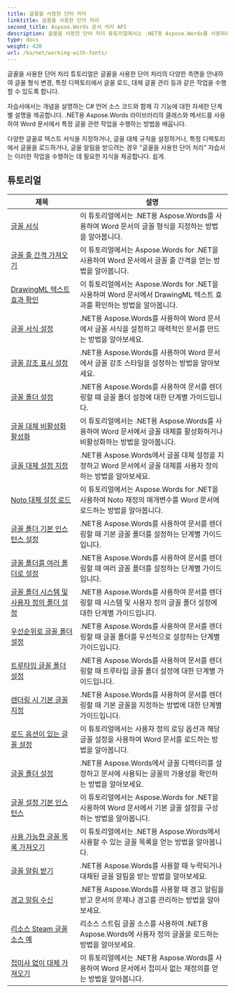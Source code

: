 ```yaml
---
title: 글꼴을 사용한 단어 처리
linktitle: 글꼴을 사용한 단어 처리
second_title: Aspose.Words 문서 처리 API
description: 글꼴을 사용한 단어 처리 튜토리얼에서는 .NET용 Aspose.Words를 사용하여 Word에서 글꼴 작업을 수행하는 방법을 알려줍니다. 서식 지정, 대체, 알림 등
type: docs
weight: 420
url: /ko/net/working-with-fonts/
---
```


글꼴을 사용한 단어 처리 튜토리얼은 글꼴을 사용한 단어 처리의 다양한 측면을 안내하여 글꼴 형식 변경, 특정 디렉토리에서 글꼴 로드, 대체 글꼴 관리 등과 같은 작업을 수행할 수 있도록 합니다.

자습서에서는 개념을 설명하는 C# 언어 소스 코드와 함께 각 기능에 대한 자세한 단계별 설명을 제공합니다. .NET용 Aspose.Words 라이브러리의 클래스와 메서드를 사용하여 Word 문서에서 특정 글꼴 관련 작업을 수행하는 방법을 배웁니다.

다양한 글꼴로 텍스트 서식을 지정하거나, 글꼴 대체 규칙을 설정하거나, 특정 디렉토리에서 글꼴을 로드하거나, 글꼴 알림을 받으려는 경우 "글꼴을 사용한 단어 처리" 자습서는 이러한 작업을 수행하는 데 필요한 지식을 제공합니다. 쉽게.

 ## 튜토리얼
| 제목 | 설명 |
| --- | --- |
| [글꼴 서식](./font-formatting/) | 이 튜토리얼에서는 .NET용 Aspose.Words를 사용하여 Word 문서의 글꼴 형식을 지정하는 방법을 알아봅니다. |
| [글꼴 줄 간격 가져오기](./get-font-line-spacing/) | 이 튜토리얼에서는 Aspose.Words for .NET을 사용하여 Word 문서에서 글꼴 줄 간격을 얻는 방법을 알아봅니다. |
| [DrawingML 텍스트 효과 확인](./check-drawingml-text-effect/) | 이 튜토리얼에서는 Aspose.Words for .NET을 사용하여 Word 문서에서 DrawingML 텍스트 효과를 확인하는 방법을 알아봅니다. |
| [글꼴 서식 설정](./set-font-formatting/) | .NET용 Aspose.Words를 사용하여 Word 문서에서 글꼴 서식을 설정하고 매력적인 문서를 만드는 방법을 알아보세요. |
| [글꼴 강조 표시 설정](./set-font-emphasis-mark/) | .NET용 Aspose.Words를 사용하여 Word 문서에서 글꼴 강조 스타일을 설정하는 방법을 알아보세요. |
| [글꼴 폴더 설정](./set-fonts-folders/) | .NET용 Aspose.Words를 사용하여 문서를 렌더링할 때 글꼴 폴더 설정에 대한 단계별 가이드입니다. |
| [글꼴 대체 비활성화 활성화](./enable-disable-font-substitution/) | 이 튜토리얼에서는 .NET용 Aspose.Words를 사용하여 Word 문서에서 글꼴 대체를 활성화하거나 비활성화하는 방법을 알아봅니다. |
| [글꼴 대체 설정 지정](./set-font-fallback-settings/) | .NET용 Aspose.Words에서 글꼴 대체 설정을 지정하고 Word 문서에서 글꼴 대체를 사용자 정의하는 방법을 알아보세요. |
| [Noto 대체 설정 로드](./load-noto-fallback-settings/) | 이 튜토리얼에서는 Aspose.Words for .NET을 사용하여 Noto 재정의 매개변수를 Word 문서에 로드하는 방법을 알아봅니다. |
| [글꼴 폴더 기본 인스턴스 설정](./set-fonts-folders-default-instance/) | .NET용 Aspose.Words를 사용하여 문서를 렌더링할 때 기본 글꼴 폴더를 설정하는 단계별 가이드입니다. |
| [글꼴 폴더를 여러 폴더로 설정](./set-fonts-folders-multiple-folders/) | .NET용 Aspose.Words를 사용하여 문서를 렌더링할 때 여러 글꼴 폴더를 설정하는 단계별 가이드입니다. |
| [글꼴 폴더 시스템 및 사용자 정의 폴더 설정](./set-fonts-folders-system-and-custom-folder/) | .NET용 Aspose.Words를 사용하여 문서를 렌더링할 때 시스템 및 사용자 정의 글꼴 폴더 설정에 대한 단계별 가이드입니다. |
| [우선순위로 글꼴 폴더 설정](./set-fonts-folders-with-priority/) | .NET용 Aspose.Words를 사용하여 문서를 렌더링할 때 글꼴 폴더를 우선적으로 설정하는 단계별 가이드입니다. |
| [트루타입 글꼴 폴더 설정](./set-true-type-fonts-folder/) | .NET용 Aspose.Words를 사용하여 문서를 렌더링할 때 트루타입 글꼴 폴더 설정에 대한 단계별 가이드입니다. |
| [렌더링 시 기본 글꼴 지정](./specify-default-font-when-rendering/) | .NET용 Aspose.Words를 사용하여 문서를 렌더링할 때 기본 글꼴을 지정하는 방법에 대한 단계별 가이드입니다. |
| [로드 옵션이 있는 글꼴 설정](./font-settings-with-load-options/) | 이 튜토리얼에서는 사용자 정의 로딩 옵션과 해당 글꼴 설정을 사용하여 Word 문서를 로드하는 방법을 알아봅니다.|
| [글꼴 폴더 설정](./set-fonts-folder/) | .NET용 Aspose.Words에서 글꼴 디렉터리를 설정하고 문서에 사용되는 글꼴의 가용성을 확인하는 방법을 알아보세요. |
| [글꼴 설정 기본 인스턴스](./font-settings-default-instance/) | 이 튜토리얼에서는 Aspose.Words for .NET을 사용하여 Word 문서에서 기본 글꼴 설정을 구성하는 방법을 알아봅니다. |
| [사용 가능한 글꼴 목록 가져오기](./get-list-of-available-fonts/) | 이 튜토리얼에서는 .NET용 Aspose.Words에서 사용할 수 있는 글꼴 목록을 얻는 방법을 알아봅니다. |
| [글꼴 알림 받기](./receive-notifications-of-fonts/) | .NET용 Aspose.Words를 사용할 때 누락되거나 대체된 글꼴 알림을 받는 방법을 알아보세요. |
| [경고 알림 수신](./receive-warning-notification/) | .NET용 Aspose.Words를 사용할 때 경고 알림을 받고 문서의 문제나 경고를 관리하는 방법을 알아보세요. |
| [리소스 Steam 글꼴 소스 예](./resource-steam-font-source-example/) | 리소스 스트림 글꼴 소스를 사용하여 .NET용 Aspose.Words에 사용자 정의 글꼴을 로드하는 방법을 알아보세요. |
| [접미사 없이 대체 가져오기](./get-substitution-without-suffixes/) | 이 튜토리얼에서는 .NET용 Aspose.Words를 사용하여 Word 문서에서 접미사 없는 재정의를 얻는 방법을 알아봅니다. |